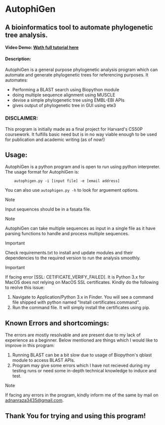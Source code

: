 # AutophiGen
## A bioinformatics tool to automate phylogenetic tree analysis.
#### Video Demo:  <a href = "https://youtu.be/Podl1cscvpE"> Wath full tutorial here</a>
#### Description:
AutophiGen is a general purpose phylogenetic analysis program which can automate and generate phylogenetic trees for referencing purposes. It automates:
* Performing a BLAST search using Biopython module
* doing multiple sequence alignment using MUSCLE
* devise a simple phylogenetic tree using EMBL-EBI APIs
* gives output of phylogenetic tree in GUI using ete3
### DISCLAIMER:
This program is initially made as a final project for Harvard's CS50P coursework. It fulfills basic need but is in no way viable enough to be used for publication and academic writing (as of now!)
## Usage:
AutophiGen is a python program and is open to run using python interpreter. The usage format for AutophiGen is: 
```
    autophigen.py -i [input file] -e [email address]
```
You can also use ```autophigen.py -h``` to look for arguement options.
> [!NOTE]
> Input sequences should be in a fasata file.

> [!NOTE]
> AutophiGen can take multiple sequences as input in a single file as it have parsing functions to handle and process multiple sequences.

> [!IMPORTANT]
> Check requirements.txt to install and update modules and their dependencies to the required version to run the analysis smoothly.

> [!IMPORTANT]
> If facing error [SSL: CETIFICATE_VERIFY_FAILED]. It is Python 3.x for MacOS does not relying on MacOS SSL certificates. Kindly do the following to reolve this issue:
> 1. Navigate to Application/Python 3.x in Finder. You will see a command file shipped with python named "Install certificates.command".
> 2. Run the command file. It will simply install the certificates using pip.
## Known Errors and shortcomings:
The errors are mostly resolvable and are present due to my lack of experience as a beginner. Below mentioned are things which I would like to improve in this program:
1. Running BLAST can be a bit slow due to usage of Biopython's qblast module to access BLAST APIs.
2. Program may give some errors which I have not recieved during my testing runs or need some in-depth technical knowledge to induce and test.
> [!NOTE]
> If facing any errors in the program, kindly inform me of the same by mail on adnanraza3435@gmail.com.
## Thank You for trying and using this program!


    